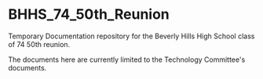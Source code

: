 # BHHS_74_50th_Reunion
Temporary Documentation repository for the Beverly Hills High School class of 74 50th reunion.

The documents here are currently limited to the Technology Committee's documents.
